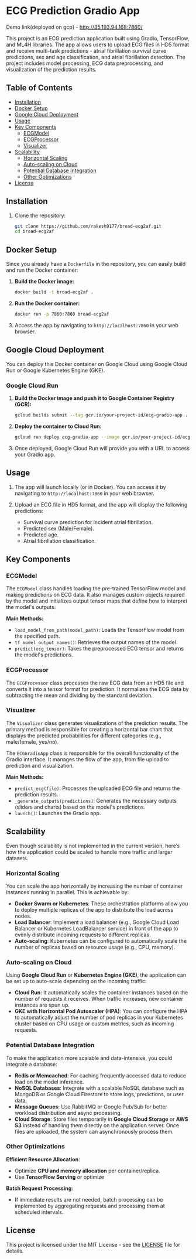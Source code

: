 # ECG Prediction Gradio App

Demo link(deployed on gcp) - http://35.193.94.168:7860/

This project is an ECG prediction application built using Gradio, TensorFlow, and ML4H libraries. The app allows users to upload ECG files in HD5 format and receive multi-task predictions - atrial fibrillation survival curve predictions, sex and age classification, and atrial fibrillation detection. The project includes model processing, ECG data preprocessing, and visualization of the prediction results.

## Table of Contents

- [Installation](#installation)
- [Docker Setup](#docker-setup)
- [Google Cloud Deployment](#google-cloud-deployment)
- [Usage](#usage)
- [Key Components](#key-components)
  - [ECGModel](#ecgmodel)
  - [ECGProcessor](#ecgprocessor)
  - [Visualizer](#visualizer)
- [Scalability](#scalability)
  - [Horizontal Scaling](#horizontal-scaling)
  - [Auto-scaling on Cloud](#auto-scaling-on-cloud)
  - [Potential Database Integration](#potential-database-integration)
  - [Other Optimizations](other-optimizations)
- [License](#license)

## Installation

1. Clone the repository:
    ```bash
    git clone https://github.com/rakesh9177/broad-ecg2af.git
    cd broad-ecg2af
    ```
## Docker Setup

Since you already have a `Dockerfile` in the repository, you can easily build and run the Docker container:

1. **Build the Docker image:**
    ```bash
    docker build -t broad-ecg2af .
    ```

2. **Run the Docker container:**
    ```bash
    docker run -p 7860:7860 broad-ecg2af
    ```

3. Access the app by navigating to `http://localhost:7860` in your web browser.

## Google Cloud Deployment

You can deploy this Docker container on Google Cloud using Google Cloud Run or Google Kubernetes Engine (GKE).

### Google Cloud Run

1. **Build the Docker image and push it to Google Container Registry (GCR):**
    ```bash
    gcloud builds submit --tag gcr.io/your-project-id/ecg-gradio-app .
    ```

2. **Deploy the container to Cloud Run:**
    ```bash
    gcloud run deploy ecg-gradio-app --image gcr.io/your-project-id/ecg-gradio-app --platform managed --port 7860
    ```

3. Once deployed, Google Cloud Run will provide you with a URL to access your Gradio app.

## Usage

1. The app will launch locally (or in Docker). You can access it by navigating to `http://localhost:7860` in your web browser.

2. Upload an ECG file in HD5 format, and the app will display the following predictions:
   - Survival curve prediction for incident atrial fibrillation.
   - Predicted sex (Male/Female).
   - Predicted age.
   - Atrial fibrillation classification.

## Key Components

### ECGModel

The `ECGModel` class handles loading the pre-trained TensorFlow model and making predictions on ECG data. It also manages custom objects required by the model and initializes output tensor maps that define how to interpret the model's outputs.

**Main Methods:**
- `load_model_from_path(model_path)`: Loads the TensorFlow model from the specified path.
- `tf_model_output_names()`: Retrieves the output names of the model.
- `predict(ecg_tensor)`: Takes the preprocessed ECG tensor and returns the model's predictions.

### ECGProcessor

The `ECGProcessor` class processes the raw ECG data from an HD5 file and converts it into a tensor format for prediction. It normalizes the ECG data by subtracting the mean and dividing by the standard deviation.

### Visualizer

The `Visualizer` class generates visualizations of the prediction results. The primary method is responsible for creating a horizontal bar chart that displays the predicted probabilities for different categories (e.g., male/female, yes/no).



The `ECGGradioApp` class is responsible for the overall functionality of the Gradio interface. It manages the flow of the app, from file upload to prediction and visualization.

**Main Methods:**
- `predict_ecg(file)`: Processes the uploaded ECG file and returns the prediction results.
- `_generate_outputs(predictions)`: Generates the necessary outputs (sliders and charts) based on the model's predictions.
- `launch()`: Launches the Gradio app.

## Scalability

Even though scalability is not implemented in the current version, here’s how the application could be scaled to handle more traffic and larger datasets.

### Horizontal Scaling

You can scale the app horizontally by increasing the number of container instances running in parallel. This is achievable by:
- **Docker Swarm or Kubernetes**: These orchestration platforms allow you to deploy multiple replicas of the app to distribute the load across nodes.
- **Load Balancer**: Implement a load balancer (e.g., Google Cloud Load Balancer or Kubernetes LoadBalancer service) in front of the app to evenly distribute incoming requests to different replicas.
- **Auto-scaling**: Kubernetes can be configured to automatically scale the number of replicas based on resource usage (e.g., CPU, memory).

### Auto-scaling on Cloud

Using **Google Cloud Run** or **Kubernetes Engine (GKE)**, the application can be set up to auto-scale depending on the incoming traffic:
- **Cloud Run**: It automatically scales the container instances based on the number of requests it receives. When traffic increases, new container instances are spun up.
- **GKE with Horizontal Pod Autoscaler (HPA)**: You can configure the HPA to automatically adjust the number of pod replicas in your Kubernetes cluster based on CPU usage or custom metrics, such as incoming requests.

### Potential Database Integration

To make the application more scalable and data-intensive, you could integrate a database:
- **Redis or Memcached**: For caching frequently accessed data to reduce load on the model inference.
- **NoSQL Databases**: Integrate with a scalable NoSQL database such as MongoDB or Google Cloud Firestore to store logs, predictions, or user data.
- **Message Queues**: Use RabbitMQ or Google Pub/Sub for better workload distribution and async processing.
- **Cloud Storage**: Store files temporarily in **Google Cloud Storage** or **AWS S3** instead of handling them directly on the application server. Once files are uploaded, the system can asynchronously process them.

### Other Optimizations
**Efficient Resource Allocation**:
   - Optimize **CPU and memory allocation** per container/replica. 
   - Use **TensorFlow Serving** or optimize

**Batch Request Processing**:
  - If immediate results are not needed, batch processing can be implemented by aggregating requests and processing them at scheduled intervals.
## License

This project is licensed under the MIT License - see the [LICENSE](LICENSE) file for details.

